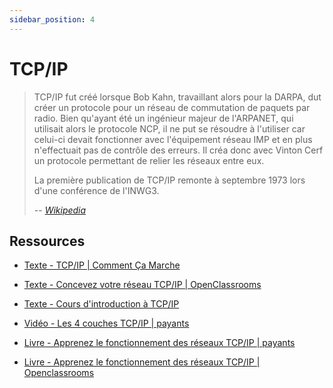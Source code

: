 ```yaml
---
sidebar_position: 4
---
```


# TCP/IP

> TCP/IP fut créé lorsque Bob Kahn, travaillant alors pour la DARPA, dut créer un protocole pour un réseau de commutation de paquets par radio. Bien qu'ayant été un ingénieur majeur de l'ARPANET, qui utilisait alors le protocole NCP, il ne put se résoudre à l'utiliser car celui-ci devait fonctionner avec l'équipement réseau IMP et en plus n'effectuait pas de contrôle des erreurs. Il créa donc avec Vinton Cerf un protocole permettant de relier les réseaux entre eux.
>
>La première publication de TCP/IP remonte à septembre 1973 lors d'une conférence de l'INWG3.
>
> -- <cite>[Wikipedia](https://fr.wikipedia.org/wiki/Suite_des_protocoles_Internet)</cite>

## Ressources

* [Texte - TCP/IP | Comment Ça Marche](https://www.commentcamarche.net/contents/539-tcp-ip)

* [Texte - Concevez votre réseau TCP/IP | OpenClassrooms](https://openclassrooms.com/fr/courses/6944606-concevez-votre-reseau-tcp-ip)

* [Texte - Cours d'introduction à TCP/IP](https://laissus.developpez.com/tutoriels/cours-introduction-tcp-ip/)

* [Vidéo - Les 4 couches TCP/IP | payants](https://www.elephorm.com/formation/code/webmaster/les-fondamentaux-du-webmaster/les-4-couches-tcpip)

* [Livre - Apprenez le fonctionnement des réseaux TCP/IP | payants](https://www.elephorm.com/formation/code/webmaster/les-fondamentaux-du-webmaster/les-4-couches-tcpip)

* [Livre - Apprenez le fonctionnement des réseaux TCP/IP | Openclassrooms](https://openclassrooms.com/fr/courses/857447-apprenez-le-fonctionnement-des-reseaux-tcp-ip)
